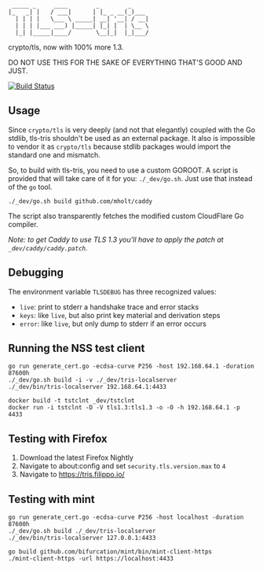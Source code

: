 ```
 _____ _     ____        _        _
|_   _| |   / ___|      | |_ _ __(_)___
  | | | |   \___ \ _____| __| '__| / __|
  | | | |___ ___) |_____| |_| |  | \__ \
  |_| |_____|____/       \__|_|  |_|___/

```

crypto/tls, now with 100% more 1.3.

DO NOT USE THIS FOR THE SAKE OF EVERYTHING THAT'S GOOD AND JUST.

[![Build Status](https://travis-ci.org/cloudflare/tls-tris.svg?branch=master)](https://travis-ci.org/cloudflare/tls-tris)

## Usage

Since `crypto/tls` is very deeply (and not that elegantly) coupled with the Go stdlib,
tls-tris shouldn't be used as an external package.  It also is impossible to vendor it
as `crypto/tls` because stdlib packages would import the standard one and mismatch.

So, to build with tls-tris, you need to use a custom GOROOT.
A script is provided that will take care of it for you: `./_dev/go.sh`.
Just use that instead of the `go` tool.

```
./_dev/go.sh build github.com/mholt/caddy
```

The script also transparently fetches the modified custom CloudFlare Go compiler.

*Note: to get Caddy to use TLS 1.3 you'll have to apply the patch at `_dev/caddy/caddy.patch`.*

## Debugging

The environment variable `TLSDEBUG` has three recognized values:

  * `live`: print to stderr a handshake trace and error stacks
  * `keys`: like `live`, but also print key material and derivation steps
  * `error`: like `live`, but only dump to stderr if an error occurs

## Running the NSS test client

```
go run generate_cert.go -ecdsa-curve P256 -host 192.168.64.1 -duration 87600h
./_dev/go.sh build -i -v ./_dev/tris-localserver
./_dev/bin/tris-localserver 192.168.64.1:4433
```

```
docker build -t tstclnt _dev/tstclnt
docker run -i tstclnt -D -V tls1.3:tls1.3 -o -O -h 192.168.64.1 -p 4433
```

## Testing with Firefox

1. Download the latest Firefox Nightly
1. Navigate to about:config and set `security.tls.version.max` to `4`
1. Navigate to https://tris.filippo.io/

## Testing with mint

```
go run generate_cert.go -ecdsa-curve P256 -host localhost -duration 87600h
./_dev/go.sh build ./_dev/tris-localserver
./_dev/bin/tris-localserver 127.0.0.1:4433
```

```
go build github.com/bifurcation/mint/bin/mint-client-https
./mint-client-https -url https://localhost:4433
```
